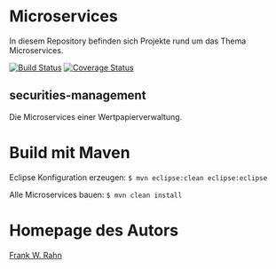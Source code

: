 # Microservices
In diesem Repository befinden sich Projekte rund um das Thema Microservices.

[![Build Status](https://travis-ci.org/frank-rahn/microservices.svg)](https://travis-ci.org/frank-rahn/microservices) [![Coverage Status](https://coveralls.io/repos/frank-rahn/microservices/badge.svg?branch=master&service=github)](https://coveralls.io/github/frank-rahn/microservices?branch=master)


## securities-management
Die Microservices einer Wertpapierverwaltung.

# Build mit Maven
Eclipse Konfiguration erzeugen: `$ mvn eclipse:clean eclipse:eclipse`

Alle Microservices bauen: `$ mvn clean install`

# Homepage des Autors
[Frank W. Rahn](http://www.frank-rahn.de/?utm_source=github&utm_medium=readme&utm_campaign=microservices&utm_content=top)